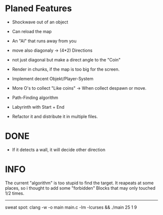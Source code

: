 # Planed Features
- Shockwave out of an object
- Can reload the map
- An "AI" that runs away from you
- move also diagonaly -> (4*2) Directions
- not just diagonal but make a direct angle to the "Coin"
- Render in chunks, if the map is too big for the screen.
- Implement decent Objekt/Player-System
- More O's to collect "Like coins" -> When collect despawn or move.
- Path-Finding algorithm
- Labyrinth with Start + End

- Refactor it and distribute it in multiple files.


# DONE
- If it detects a wall, it will decide other direction


# INFO
The current "algorithm" is too stupid to find the target.
It reapeats at some places, so i thought to add some "forbidden" Blocks that
may only touched 1/2 times.
 
-- --

sweat spot:
clang -w -o main main.c -lm -lcurses && ./main 25 1 9
